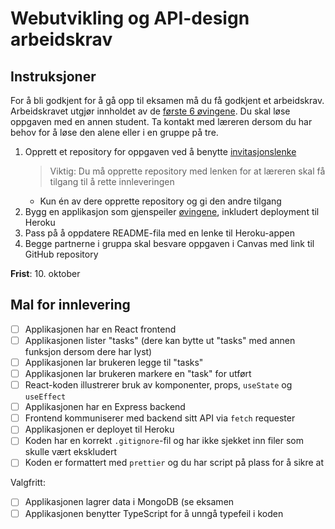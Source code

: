 # Webutvikling og API-design arbeidskrav

## Instruksjoner

For å bli godkjent for å gå opp til eksamen må du få godkjent et arbeidskrav. Arbeidskravet utgjør innholdet av de [første 6 øvingene](https://github.com/kristiania-pg6301-2024/pg6301-frontend-programming/blob/exercise/06/start/README.md). Du skal løse oppgaven med en annen student. Ta kontakt med læreren dersom du har behov for å løse den alene eller i en gruppe på tre.

1. Opprett et repository for oppgaven ved å benytte [invitasjonslenke](https://classroom.github.com/a/RA4vIRcf)
   > Viktig: Du må opprette repository med lenken for at læreren skal få tilgang til å rette innleveringen
   - Kun én av dere opprette repository og gi den andre tilgang
2. Bygg en applikasjon som gjenspeiler [øvingene](https://github.com/kristiania-pg6301-2024/pg6301-frontend-programming/blob/exercise/06/start/README.md), inkludert deployment til Heroku
3. Pass på å oppdatere README-fila med en lenke til Heroku-appen
4. Begge partnerne i gruppa skal besvare oppgaven i Canvas med link til GitHub repository

**Frist**: 10. oktober

## Mal for innlevering

<inkluder lenke til Heroku-applikasjonen>

- [ ] Applikasjonen har en React frontend
- [ ] Applikasjonen lister "tasks" (dere kan bytte ut "tasks" med annen funksjon dersom dere har lyst)
- [ ] Applikasjonen lar brukeren legge til "tasks"
- [ ] Applikasjonen lar brukeren markere en "task" for utført
- [ ] React-koden illustrerer bruk av komponenter, props, `useState` og `useEffect`
- [ ] Applikasjonen har en Express backend
- [ ] Frontend kommuniserer med backend sitt API via `fetch` requester
- [ ] Applikasjonen er deployet til Heroku
- [ ] Koden har en korrekt `.gitignore`-fil og har ikke sjekket inn filer som skulle vært ekskludert
- [ ] Koden er formattert med `prettier` og du har script på plass for å sikre at

Valgfritt:

- [ ] Applikasjonen lagrer data i MongoDB (se eksamen
- [ ] Applikasjonen benytter TypeScript for å unngå typefeil i koden

